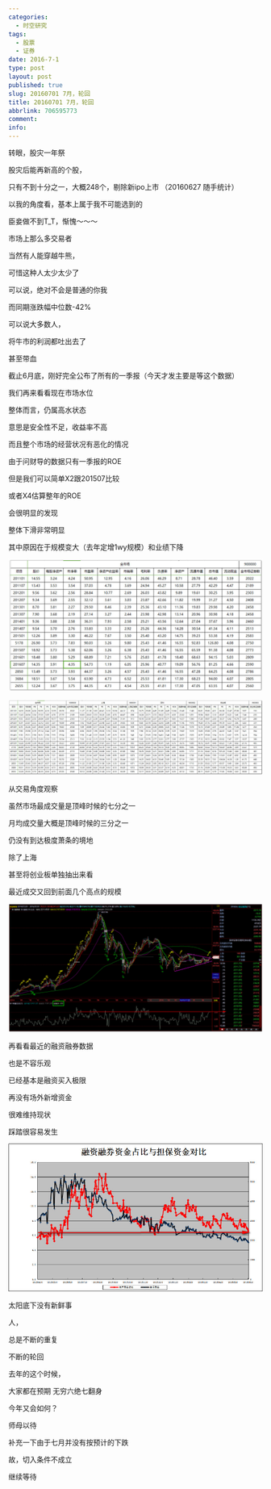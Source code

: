 ```yaml
---
categories:
  - 时空研究
tags:
  - 股票
  - 证券
date: 2016-7-1
type: post
layout: post
published: true
slug: 20160701 7月，轮回
title: 20160701 7月，轮回
abbrlink: 706595773
comment:
info:
---
```

转眼，股灾一年祭

股灾后能再新高的个股，

只有不到十分之一，大概248个，剔除新ipo上市  （20160627 随手统计）

以我的角度看，基本上属于我不可能选到的

臣妾做不到T_T，惭愧～～～


市场上那么多交易者

当然有人能穿越牛熊，

可惜这种人太少太少了

可以说，绝对不会是普通的你我


而同期涨跌幅中位数-42%

可以说大多数人，

将牛市的利润都吐出去了

甚至带血


截止6月底，刚好完全公布了所有的一季报（今天才发主要是等这个数据）

我们再来看看现在市场水位

整体而言，仍属高水状态

意思是安全性不足，收益率不高


而且整个市场的经营状况有恶化的情况

由于问财导的数据只有一季报的ROE

但是我们可以简单X2跟201507比较

或者X4估算整年的ROE

会很明显的发现

整体下滑非常明显

其中原因在于规模变大（去年定增1wy规模）和业绩下降

![20160701-0](/images/20160701-0.jpeg)

![20160701-1](/images/20160701-1.jpeg)

从交易角度观察

虽然市场最成交量是顶峰时候的七分之一

月均成交量大概是顶峰时候的三分之一

仍没有到达极度萧条的境地

除了上海

甚至将创业板单独抽出来看

最近成交又回到前面几个高点的规模

![20160701-2](/images/20160701-2.jpeg)

再看看最近的融资融券数据

也是不容乐观

已经基本是融资买入极限

再没有场外新增资金

很难维持现状

踩踏很容易发生

![20160701-3](/images/20160701-3.jpeg)

太阳底下没有新鲜事

人，

总是不断的重复

不断的轮回

去年的这个时候，

大家都在预期 无穷六绝七翻身

今年又会如何？

师母以待


补充一下由于七月并没有按预计的下跌

故，切入条件不成立

继续等待